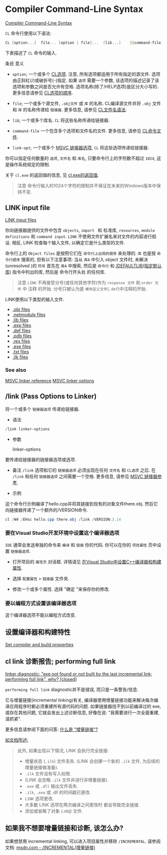 # Compiler Command-Line Syntax

[Compiler Command-Line Syntax](https://learn.microsoft.com/en-us/cpp/build/reference/compiler-command-line-syntax)

`CL` 命令行使用以下语法:

```powershell
CL [option...]  file... [option | file]...  [lib...]    [@command-file]   [/link link-opt...]
```

下表描述了 `CL` 命令的输入.

条目 意义

+ `option`; 一个或多个 [CL选项](https://learn.microsoft.com/en-us/cpp/build/reference/compiler-options).
注意, 所有选项都适用于所有指定的源文件.
选项由正斜杠(/)或破折号(-)指定.
如果 `选项` 需要一个参数, 该选项的描述记录了该选项和参数之间是否允许有空格.
选项名称(除了/HELP选项)是区分大小写的. 更多信息请参见 [CL选项的顺序](https://learn.microsoft.com/en-us/cpp/build/reference/order-of-cl-options).

+ `file`; 一个或多个源文件, `.obj文件` 或 `库` 的名称.
CL编译源文件并将 `.obj` 文件和 `库` 的名称传递给 `链接器`. 更多信息, 请参见 [CL文件名语法](https://learn.microsoft.com/en-us/cpp/build/reference/cl-filename-syntax).

+ `lib`;  一个或多个库名. `CL` 将这些名称传递给链接器.

+ `command-file` 一个包含多个选项和文件名的文件. 更多信息, 请参见 [CL命令文件][].

+ `link-opt`; 一个或多个 [MSVC 链接器选项][], `CL` 将这些选项传递给链接器.

你可以指定任何数量的 `选项`, `文件名` 和 `库名`,
只要命令行上的字符数不超过 `1024`, 这是操作系统规定的限制.

关于 `cl.exe` 的返回值的信息, 见 [cl.exe的返回值][].

>注意
>命令行输入的1024个字符的限制并不保证在未来的Windows版本中保持不变.

[CL命令文件]: https://learn.microsoft.com/en-us/cpp/build/reference/cl-command-files
[MSVC 链接器选项]: https://learn.microsoft.com/en-us/cpp/build/reference/linker-options
[cl.exe的返回值]: https://learn.microsoft.com/en-us/cpp/build/reference/return-value-of-cl-exe

## LINK input file

[LINK input files](https://learn.microsoft.com/en-us/cpp/build/reference/link-input-files)

你向链接器提供的文件中包含
`objects`, `import ` 和 标准库, `resources`, `module definitions` 和 `command input`.
`LINK` 不使用文件扩展名来对文件的内容进行假设.
相反, LINK 检查每个输入文件, 以确定它是什么类型的文件.

命令行上的 `Object files` 是按照它们在 `命令行上出现的顺序` 来处理的.
`库` 也是按 `命令行顺序` 搜索的, 但有以下注意事项:
当从 `库A` 中引入 object 文件时, 未解决(unresolved )的 `符号` 首先在 `库A` 中搜索,
然后是 `命令行` 和 [/DEFAULTLIB(指定默认库)][] 指令中列出的库,
然后是 命令行开头处 的任何库.

[/DEFAULTLIB(指定默认库)]: https://learn.microsoft.com/en-us/cpp/build/reference/defaultlib-specify-default-library

>注意
> `LINK` 不再接受分号(或任何其他字符)作为 `response 文件` 和 `order 文件` 中 注释 的开始.
> 分号只被认为是 `模块定义文件`(`.def`)中注释的开始.

LINK使用以下类型的输入文件.

+ [.obj files](https://learn.microsoft.com/en-us/cpp/build/reference/dot-obj-files-as-linker-input)
+ [.netmodule files](https://learn.microsoft.com/en-us/cpp/build/reference/netmodule-files-as-linker-input)
+ [.lib files](https://learn.microsoft.com/en-us/cpp/build/reference/dot-lib-files-as-linker-input)
+ [.exp files](https://learn.microsoft.com/en-us/cpp/build/reference/dot-exp-files-as-linker-input)
+ [.def files](https://learn.microsoft.com/en-us/cpp/build/reference/dot-def-files-as-linker-input)
+ [.pdb files](https://learn.microsoft.com/en-us/cpp/build/reference/dot-pdb-files-as-linker-input)
+ [.res files](https://learn.microsoft.com/en-us/cpp/build/reference/dot-res-files-as-linker-input)
+ [.exe files](https://learn.microsoft.com/en-us/cpp/build/reference/dot-exe-files-as-linker-input)
+ [.txt files](https://learn.microsoft.com/en-us/cpp/build/reference/dot-txt-files-as-linker-input)
+ [.ilk files](https://learn.microsoft.com/en-us/cpp/build/reference/dot-ilk-files-as-linker-input)

### See also

[MSVC linker reference](https://learn.microsoft.com/en-us/cpp/build/reference/linking)
[MSVC linker options](https://learn.microsoft.com/en-us/cpp/build/reference/linker-options)

## /link (Pass Options to Linker)

将一个或多个 `链接器选项` 传递给链接器.

+ 语法

```powershell
/link linker-options
```

+ 参数

    linker-options

要传递给链接器的链接器选项或选项.

+ 备注
`/link` 选项和它的 `链接器选项` 必须出现在任何 `文件名` 和 `CL选项` 之后.
在 `/link` 和任何 `链接器选项` 之间需要一个空格.
更多信息, 请参见 [MSVC 链接器参考](https://learn.microsoft.com/en-us/cpp/build/reference/linking).

+ 示例

这个命令行示例编译了hello.cpp并将其链接到现有的对象文件there.obj.
然后它向链接器传递了一个额外的/VERSION命令.

```powershell
cl /W4 /EHsc hello.cpp there.obj /link /VERSION:3.14
```

### 要在Visual Studio开发环境中设置这个编译器选项

`IDE` 通常会发送单独的命令来 `编译` 和 `链接` 你的代码.
你可以在你的 `项目属性` 页中设置 `链接器选项`.

+ 打开项目的 `属性页` 对话框. 详情请见 [在Visual Studio中设置C++编译器和构建属性](https://learn.microsoft.com/en-us/cpp/build/working-with-project-properties).

+ 选择 `配置属性` > `链接器` 文件夹.
+ 修改一个或多个属性. 选择 "确定 "来保存你的修改.

### 要以编程方式设置该编译器选项

这个编译器选项不能以编程方式改变.

## 设置编译器和构建特性

[Set compiler and build properties](https://learn.microsoft.com/en-us/cpp/build/working-with-project-properties)

## cl link 诊断报告; performing full link

[linker diagnostic: "exe not found or not built by the last incremental link; performing full link", why? [closed]](https://stackoverflow.com/questions/24195648/linker-diagnostic-exe-not-found-or-not-built-by-the-last-incremental-link-per)

`performing full link` diagnostic并不是错误, 而只是一条警告/信息.

它与增量链接(incremental linking)有关,
编译器使用增量链接功能来解决每次编译应用程序时都必须重建所有源代码的问题.
如果链接器找不到以前编译过的 exe, 或存在其他问题,
它就会发出上述诊断信息, 好像在说: "我需要进行一次全面重建, 请抓紧".

更多信息请参阅下面的问答:
[什么是 "增量链接"?](https://stackoverflow.com/q/3349521/1090079)

[如文档所述:](http://msdn.microsoft.com/en-us/library/4khtbfyf.aspx)

>此外, 如果出现以下情况, LINK 会执行完全链接:
>
>+ 增量状态 (`.ilk`) 文件丢失.
>(LINK 会创建一个新的 `.ilk` 文件, 为后续的增量链接做准备).
>+ `.ilk` 文件没有写入权限.
>+ (LINK 会忽略 `.ilk` 文件并进行非增量链接).
>+ `.exe` 或 `.dll` 输出文件丢失.
>+ `.ilk`, `.exe` 或 .dll 的时间戳已更改.
>+ `LINK` 选项更改.
>+ 大多数 LINK 选项在两次编译之间更改时 都会导致完全链接.
>+ 添加或省略了对象 (.obj) 文件.

## 如果我不想要增量链接和诊断, 该怎么办?

如果想禁用 incremental linking, 可以进入项目属性并移除 `/INCREMENTAL`.
请参阅文档:
[msdn.com - /INCREMENTAL(增量链接)](http://msdn.microsoft.com/en-us/library/4khtbfyf.aspx)

